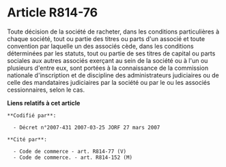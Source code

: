 # Article R814-76

Toute décision de la société de racheter, dans les conditions particulières à chaque société, tout ou partie des titres ou
parts d'un associé et toute convention par laquelle un des associés cède, dans les conditions déterminées par les statuts,
tout ou partie de ses titres de capital ou parts sociales aux autres associés exerçant au sein de la société ou à l'un ou
plusieurs d'entre eux, sont portées à la connaissance de la commission nationale d'inscription et de discipline des
administrateurs judiciaires ou de celle des mandataires judiciaires par la société ou par le ou les associés cessionnaires,
selon le cas.

**Liens relatifs à cet article**

	**Codifié par**:

	  - Décret n°2007-431 2007-03-25 JORF 27 mars 2007

	**Cité par**:

	  - Code de commerce - art. R814-77 (V)
	  - Code de commerce. - art. R814-152 (M)
